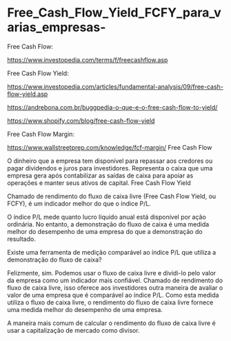 # Free_Cash_Flow_Yield_FCFY_para_varias_empresas-

Free Cash Flow:

https://www.investopedia.com/terms/f/freecashflow.asp

Free Cash Flow Yield:

https://www.investopedia.com/articles/fundamental-analysis/09/free-cash-flow-yield.asp

https://andrebona.com.br/buggpedia-o-que-e-o-free-cash-flow-to-yield/

https://www.shopify.com/blog/free-cash-flow-yield

Free Cash Flow Margin:

https://www.wallstreetprep.com/knowledge/fcf-margin/
Free Cash Flow

O dinheiro que a empresa tem disponível para repassar aos credores ou pagar dividendos e juros para investidores.
Representa o caixa que uma empresa gera após contabilizar as saídas de caixa para apoiar as operações e manter seus ativos de capital.
Free Cash Flow Yield

Chamado de rendimento do fluxo de caixa livre (Free Cash Flow Yield, ou FCFY), é um indicador melhor do que o índice P/L.

O índice P/L mede quanto lucro líquido anual está disponível por ação ordinária. No entanto, a demonstração do fluxo de caixa é uma medida melhor do desempenho de uma empresa do que a demonstração do resultado.

Existe uma ferramenta de medição comparável ao índice P/L que utiliza a demonstração do fluxo de caixa?


Felizmente, sim. Podemos usar o fluxo de caixa livre e dividi-lo pelo valor da empresa como um indicador mais confiável. Chamado de rendimento do fluxo de caixa livre, isso oferece aos investidores outra maneira de avaliar o valor de uma empresa que é comparável ao índice P/L. Como esta medida utiliza o fluxo de caixa livre, o rendimento do fluxo de caixa livre fornece uma medida melhor do desempenho de uma empresa.

A maneira mais comum de calcular o rendimento do fluxo de caixa livre é usar a capitalização de mercado como divisor.
